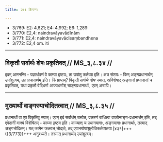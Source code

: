 ```yaml
---
title: २७३ टिप्पण्यः

---
```

- 3/769: E2: 4,621; E4: 4,992; E6: 1,289
- 3/770: E2,4: naindravāyavādīnām
- 3/771: E2,4: naindravāyavādisaṃbandhena
- 3/772: E2,4 om. iti

____________________________________________


## विकृतौ सर्वार्थः शेषः प्रकृतिवत् // MS_३,८.३४ //

इदम् आमनन्ति - यज्ञार्थवणं वै काम्या इष्टयः, ता उपांशु कर्तव्या इति। अत्र संशयः - किम् अङ्गप्रधानार्थम् उपांशुत्वम्, उत प्रधानार्थम् इति। किं प्राप्तम्? विकृतौ सर्वार्थः शेषः स्यात्, अविशेषाद् अङ्गानां प्रधानानां च प्रकृतिवत्, यथा प्रकृतौ वेदिधर्मा आज्यधर्माश् चाङ्गप्रधानार्थाः, एवम् अत्रापि।


____________________________________________


## मुख्यार्थो वाङ्गस्याचोदितत्वात् // MS_३,८.३५ //

प्रधानार्थो वा एष विकृतिषु स्यात्। एवम् इदं सर्वार्थम् उच्येत, प्रकरणं बाधित्वा वाक्येनाङ्ग-प्रधानार्थम् इति, तद् एवेदानीं वाक्यं विशेषितम् - काम्या इष्टय इति। काम्याश् च प्रधानयागाः, अङ्गयागाः प्रधानार्थाः, तस्माद् अङ्गचोदितम्। यत् कामेन फलवच् चोद्यते, तद् एवानयोपांशुत्वेतिकर्तव्यतया [४३१]+++({3/773})+++ अनुबध्यते। तस्मात् प्रधानार्थम् उपांशुत्वम्।